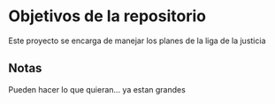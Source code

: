 # Objetivos de la repositorio

Este proyecto se encarga de manejar los planes de la liga de la justicia


## Notas
Pueden hacer lo que quieran... ya estan grandes

